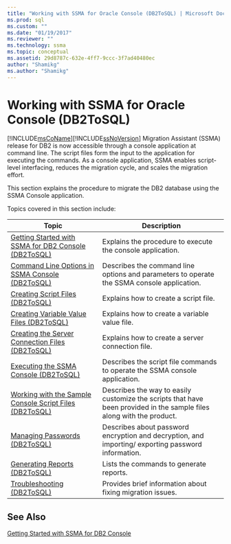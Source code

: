 ```yaml
---
title: "Working with SSMA for Oracle Console (DB2ToSQL) | Microsoft Docs"
ms.prod: sql
ms.custom: ""
ms.date: "01/19/2017"
ms.reviewer: ""
ms.technology: ssma
ms.topic: conceptual
ms.assetid: 29d8787c-632e-4ff7-9ccc-3f7ad40480ec
author: "Shamikg"
ms.author: "Shamikg"
---
```

# Working with SSMA for Oracle Console (DB2ToSQL)
[!INCLUDE[msCoName](../../includes/msconame_md.md)][!INCLUDE[ssNoVersion](../../includes/ssnoversion-md.md)] Migration Assistant (SSMA) release for DB2 is now accessible through a console application at command line. The script files form the input to the application for executing the commands. As a console application, SSMA enables script-level interfacing, reduces the migration cycle, and scales the migration effort.  
  
This section explains the procedure to migrate the DB2 database using the SSMA Console application.  
  
Topics covered in this section include:  
  
|Topic|Description|  
|-|-|  
|[Getting Started with SSMA  for DB2 Console &#40;DB2ToSQL&#41;](../../ssma/db2/getting-started-with-ssma-for-db2-console-db2tosql.md)|Explains the procedure to execute the console application.|  
|[Command Line Options in SSMA Console &#40;DB2ToSQL&#41;](../../ssma/db2/command-line-options-in-ssma-console-db2tosql.md)|Describes the command line options and parameters to operate the SSMA console application.|  
|[Creating Script Files &#40;DB2ToSQL&#41;](../../ssma/db2/creating-script-files-db2tosql.md)|Explains how to create a script file.|  
|[Creating Variable Value Files &#40;DB2ToSQL&#41;](../../ssma/db2/creating-variable-value-files-db2tosql.md)|Explains how to create a variable value file.|  
|[Creating the Server Connection Files &#40;DB2ToSQL&#41;](../../ssma/db2/creating-the-server-connection-files-db2tosql.md)|Explains how to create a server connection file.|  
|[Executing the SSMA Console &#40;DB2ToSQL&#41;](../../ssma/db2/executing-the-ssma-console-db2tosql.md)|Describes the script file commands to operate the SSMA console application.|  
|[Working with the Sample Console Script Files &#40;DB2ToSQL&#41;](../../ssma/db2/working-with-the-sample-console-script-files-db2tosql.md)|Describes the way to easily customize the scripts that have been provided in the sample files along with the product.|  
|[Managing Passwords &#40;DB2ToSQL&#41;](../../ssma/db2/managing-passwords-db2tosql.md)|Describes about password encryption and decryption, and importing/ exporting password information.|  
|[Generating Reports &#40;DB2ToSQL&#41;](../../ssma/db2/generating-reports-db2tosql.md)|Lists the commands to generate reports.|  
|[Troubleshooting &#40;DB2ToSQL&#41;](../../ssma/db2/troubleshooting-db2tosql.md)|Provides brief information about fixing migration issues.|  
  
## See Also  
[Getting Started with SSMA for DB2 Console](https://msdn.microsoft.com/f245c017-023e-4880-8721-8908d339525e)  
  
